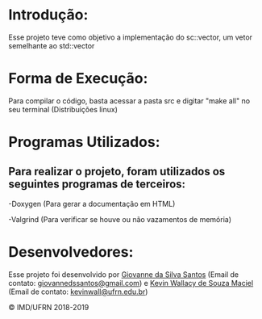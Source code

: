# Introdução: #

Esse projeto teve como objetivo a implementação do sc::vector, um vetor semelhante ao std::vector

# Forma de Execução: #

Para compilar o código, basta acessar a pasta src e digitar "make all" no seu terminal (Distribuições linux)

# Programas Utilizados: #

## Para realizar o projeto, foram utilizados os seguintes programas de terceiros: ##

-Doxygen (Para gerar a documentação em HTML)

-Valgrind (Para verificar se houve ou não vazamentos de memória)

# Desenvolvedores: #

Esse projeto foi desenvolvido por [Giovanne da Silva Santos](https://github.com/GSDante) (Email de contato: <giovannedssantos@gmail.com>) e [Kevin Wallacy de Souza Maciel](https://github.com/kevinwall) (Email de contato: <kevinwall@ufrn.edu.br>)

&copy; IMD/UFRN 2018-2019
